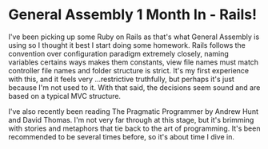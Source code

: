 # General Assembly 1 Month In - Rails!

I've been picking up some Ruby on Rails as that's what General Assembly is using so I thought it best I start doing some homework. Rails follows the convention over configuration paradigm extremely closely, naming variables certains ways makes them constants, view file names must match controller file names and folder structure is strict. It's my first experience with this, and it feels very ...restrictive truthfully, but perhaps it's just because I'm not used to it. With that said, the decisions seem sound and are based on a typical MVC structure.

I've also recently been reading The Pragmatic Programmer by Andrew Hunt and David Thomas. I'm not very far through at this stage, but it's brimming with stories and metaphors that tie back to the art of programming. It's been recommended to be several times before, so it's about time I dive in.
